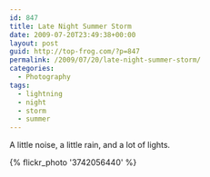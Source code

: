 ```yaml
---
id: 847
title: Late Night Summer Storm
date: 2009-07-20T23:49:38+00:00
layout: post
guid: http://top-frog.com/?p=847
permalink: /2009/07/20/late-night-summer-storm/
categories:
  - Photography
tags:
  - lightning
  - night
  - storm
  - summer
---
```

A little noise, a little rain, and a lot of lights.

{% flickr_photo '3742056440' %}

